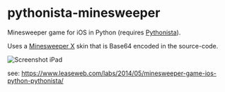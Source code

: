 pythonista-minesweeper
======================

Minesweeper game for iOS in Python (requires [Pythonista](http://omz-software.com/pythonista/)).

Uses a [Minesweeper X](http://www.curtisbright.com/msx/) skin that is Base64 encoded in the source-code.

![Screenshot iPad](https://www.leaseweb.com/labs/wp-content/uploads/2014/05/minesweeper_ipad.jpg)

see: https://www.leaseweb.com/labs/2014/05/minesweeper-game-ios-python-pythonista/
